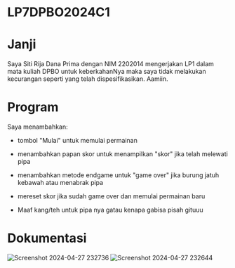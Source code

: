 # LP7DPBO2024C1

# Janji
Saya Siti Rija Dana Prima dengan NIM 2202014 mengerjakan LP1 dalam mata kuliah DPBO untuk keberkahanNya maka saya tidak melakukan kecurangan seperti yang telah dispesifikasikan. Aamiin.

# Program
Saya menambahkan:
- tombol "Mulai" untuk memulai permainan
- menambahkan papan skor untuk menampilkan "skor" jika telah melewati pipa
- menambahkan metode endgame untuk "game over" jika burung jatuh kebawah atau menabrak pipa
- mereset skor jika sudah game over dan memulai permainan baru
  
- Maaf kang/teh untuk pipa nya gatau kenapa gabisa pisah gituuu

# Dokumentasi
![Screenshot 2024-04-27 232736](https://github.com/sitirija/LP7DPBO2024C1/assets/135427000/e29d1156-cf9c-46e6-ab38-ee71ad89e229)
![Screenshot 2024-04-27 232644](https://github.com/sitirija/LP7DPBO2024C1/assets/135427000/731bf4fe-5336-4c2f-937f-1b88a32779cb)
